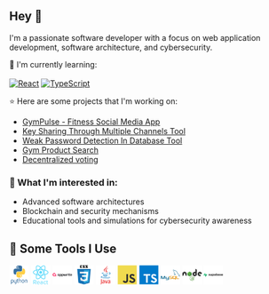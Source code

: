<h2>Hey 👋</h2>

I'm a passionate software developer with a focus on web application development, software architecture, and cybersecurity.

:page_with_curl: I'm currently learning:
<br><br>
[![React](https://img.shields.io/badge/React-%2320232a.svg?logo=react&logoColor=%2361DAFB)](#)
[![TypeScript](https://img.shields.io/badge/TypeScript-3178C6?logo=typescript&logoColor=fff)](#)



:star: Here are some projects that I'm working on:
- [GymPulse - Fitness Social Media App](https://github.com/crnapagoda/GymPulse)
- [Key Sharing Through Multiple Channels Tool](https://github.com/crnapagoda/Alat-za-deljenje-kljuceva-putem-vise-kanala)
- [Weak Password Detection In Database Tool](https://github.com/crnapagoda/Sistem-za-otkrivanje-slabih-lozinki-u-bazi-podataka)
- [Gym Product Search](https://github.com/crnapagoda/gymproductssearch)
- [Decentralized voting](https://github.com/crnapagoda/Decentralizovano-glasanje)


### 🚀 What I'm interested in:
- Advanced software architectures
- Blockchain and security mechanisms
- Educational tools and simulations for cybersecurity awareness

<h2>🚀 Some Tools I Use</h2>
<p align="left">
  <img src="https://raw.githubusercontent.com/devicons/devicon/master/icons/python/python-original-wordmark.svg" alt="python" width="35" height="35" />  
  <img src="https://raw.githubusercontent.com/devicons/devicon/master/icons/react/react-original-wordmark.svg" alt="react" width="35" height="35" />
  <img src="https://raw.githubusercontent.com/devicons/devicon/master/icons/appwrite/appwrite-original-wordmark.svg" alt="python" width="35" height="35" />
  <img src="https://raw.githubusercontent.com/devicons/devicon/master/icons/css3/css3-original-wordmark.svg" alt="css3" width="35" height="35" />
  <img src="https://raw.githubusercontent.com/devicons/devicon/master/icons/java/java-original-wordmark.svg" alt="java" width="35" height="35" />
  <img src="https://raw.githubusercontent.com/devicons/devicon/master/icons/javascript/javascript-original.svg" alt="javascript" width="35" height="35" />
  <img src="https://raw.githubusercontent.com/devicons/devicon/master/icons/typescript/typescript-original.svg" alt="typescript" width="35" height="35" />
  <img src="https://raw.githubusercontent.com/devicons/devicon/master/icons/mysql/mysql-original-wordmark.svg" alt="mysql" width="35" height="35" />
  <img src="https://raw.githubusercontent.com/devicons/devicon/master/icons/nodejs/nodejs-original-wordmark.svg" alt="nodejs" width="35" height="35" />
  <img src="https://raw.githubusercontent.com/devicons/devicon/master/icons/supabase/supabase-original-wordmark.svg" alt="supabase" width="35" height="35" />
</p>


